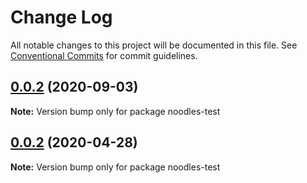 # Change Log

All notable changes to this project will be documented in this file.
See [Conventional Commits](https://conventionalcommits.org) for commit guidelines.

## [0.0.2](https://github.com/geallenboy/noodles/compare/noodles-test@0.0.2...noodles-test@0.0.2) (2020-09-03)

**Note:** Version bump only for package noodles-test





## [0.0.2](https://github.com/geallenboy/noodles/compare/noodles-test@0.0.6...noodles-test@0.0.2) (2020-04-28)

**Note:** Version bump only for package noodles-test
